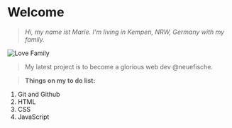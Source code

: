 # **Welcome**


>*Hi, my name ist Marie. I'm living in Kempen, NRW, Germany with my family.*


![Love Family](https://niederrhein-tourismus.de/wp-content/uploads/2016/12/Peterstra%C3%9Fe-683x1024.jpg)

>My latest project is to become a glorious web dev @neuefische. 

>**Things on my to do list:**
1. Git and Github
2. HTML
3. CSS
4. JavaScript


